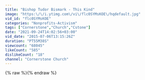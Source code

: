 ```yaml
---
title: "Bishop Tudor Bismark - This Kind"
image: "https:\/\/i.ytimg.com\/vi\/flc0SYMsKOE\/hqdefault.jpg"
vid_id: "flc0SYMsKOE"
categories: "Nonprofits-Activism"
tags: ["Cornerstone","Church","Cstone"]
date: "2021-09-24T14:02:56+03:00"
vid_date: "2015-07-06T13:15:26Z"
duration: "PT55M38S"
viewcount: "68045"
likeCount: "585"
dislikeCount: "18"
channel: "Cornerstone Church"
---
```

{% raw %}{% endraw %}

